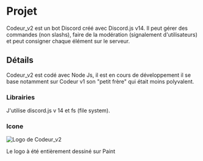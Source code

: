 # Projet
Codeur_v2 est un bot Discord créé avec Discord.js v14. Il peut gérer des commandes (non slashs), faire de la modération (signalement d'utilisateurs) et peut consigner chaque élément sur le serveur.
## Détails
Codeur_v2 est codé avec Node Js, il est en cours de développement il se base notamment sur Codeur v1 son "petit frère" qui était moins polyvalent.
### Librairies
J'utilise discord.js v 14 et fs (file system).
### Icone
![Logo de Codeur_v2](https://cdn.discordapp.com/app-icons/1147412101854416927/e580c1b2b2ffde21d3e9ae06d0b649ae.png?size=256&quot)

Le logo à été entièrement dessiné sur Paint
